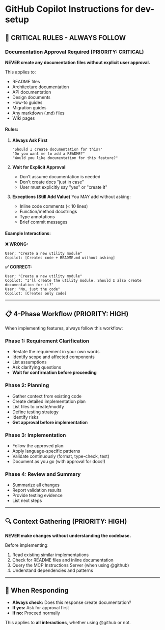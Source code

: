 # GitHub Copilot Instructions for dev-setup

## 🚨 CRITICAL RULES - ALWAYS FOLLOW

### Documentation Approval Required (PRIORITY: CRITICAL)

**NEVER create any documentation files without explicit user approval.**

This applies to:
- README files
- Architecture documentation
- API documentation
- Design documents
- How-to guides
- Migration guides
- Any markdown (.md) files
- Wiki pages

#### Rules:

1. **Always Ask First**
   ```
   "Should I create documentation for this?"
   "Do you want me to add a README?"
   "Would you like documentation for this feature?"
   ```

2. **Wait for Explicit Approval**
   - Don't assume documentation is needed
   - Don't create docs "just in case"
   - User must explicitly say "yes" or "create it"

3. **Exceptions (Still Add Value)**
   You MAY add without asking:
   - Inline code comments (< 10 lines)
   - Function/method docstrings
   - Type annotations
   - Brief commit messages

#### Example Interactions:

**❌ WRONG:**
```
User: "Create a new utility module"
Copilot: [Creates code + README.md without asking]
```

**✅ CORRECT:**
```
User: "Create a new utility module"
Copilot: "I'll create the utility module. Should I also create documentation for it?"
User: "No, just the code"
Copilot: [Creates only code]
```

---

## 📋 4-Phase Workflow (PRIORITY: HIGH)

When implementing features, always follow this workflow:

### Phase 1: Requirement Clarification
- Restate the requirement in your own words
- Identify scope and affected components
- List assumptions
- Ask clarifying questions
- **Wait for confirmation before proceeding**

### Phase 2: Planning
- Gather context from existing code
- Create detailed implementation plan
- List files to create/modify
- Define testing strategy
- Identify risks
- **Get approval before implementation**

### Phase 3: Implementation
- Follow the approved plan
- Apply language-specific patterns
- Validate continuously (format, type-check, test)
- Document as you go (with approval for docs!)

### Phase 4: Review and Summary
- Summarize all changes
- Report validation results
- Provide testing evidence
- List next steps

---

## 🔍 Context Gathering (PRIORITY: HIGH)

**NEVER make changes without understanding the codebase.**

Before implementing:
1. Read existing similar implementations
2. Check for README files and inline documentation
3. Query the MCP Instructions Server (when using @github)
4. Understand dependencies and patterns

---

## 🎯 When Responding

- **Always check:** Does this response create documentation?
- **If yes:** Ask for approval first
- **If no:** Proceed normally

This applies to **all interactions**, whether using @github or not.
